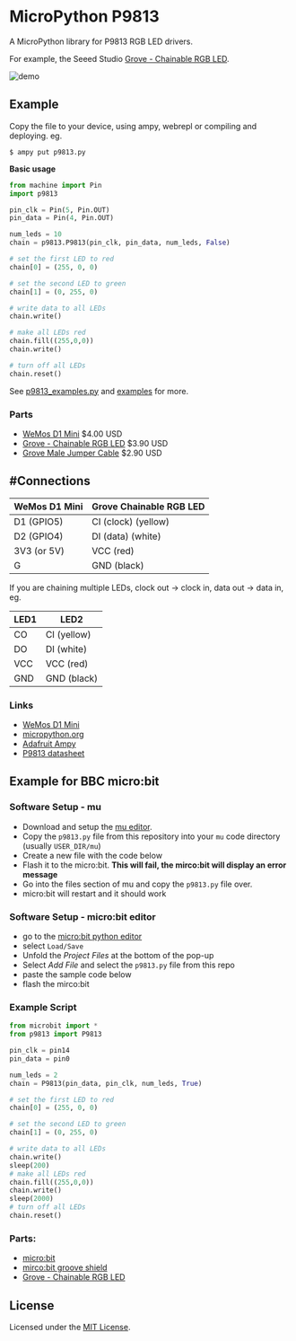 # MicroPython P9813

A MicroPython library for P9813 RGB LED drivers.

For example, the Seeed Studio [Grove - Chainable RGB LED](http://wiki.seeed.cc/Grove-Chainable_RGB_LED/).

![demo](docs/demo.jpg)

## Example

Copy the file to your device, using ampy, webrepl or compiling and deploying. eg.

```
$ ampy put p9813.py
```

**Basic usage**

```python
from machine import Pin
import p9813

pin_clk = Pin(5, Pin.OUT)
pin_data = Pin(4, Pin.OUT)

num_leds = 10
chain = p9813.P9813(pin_clk, pin_data, num_leds, False)

# set the first LED to red
chain[0] = (255, 0, 0)

# set the second LED to green
chain[1] = (0, 255, 0)

# write data to all LEDs
chain.write()

# make all LEDs red
chain.fill((255,0,0))
chain.write()

# turn off all LEDs
chain.reset()
```

See [p9813_examples.py](p9813_examples.py) and [examples](examples/) for more.

### Parts

* [WeMos D1 Mini](https://www.aliexpress.com/store/product/D1-mini-Mini-NodeMcu-4M-bytes-Lua-WIFI-Internet-of-Things-development-board-based-ESP8266/1331105_32529101036.html) $4.00 USD
* [Grove - Chainable RGB LED](https://www.seeedstudio.com/Grove-Chainable-RGB-LED-p-850.html) $3.90 USD
* [Grove Male Jumper Cable](https://www.seeedstudio.com/Grove-4-pin-Male-Jumper-to-Grove-4-pin-Conversion-Cable-%285-PCs-per-Pack%29-p-1565.html) $2.90 USD

## #Connections

WeMos D1 Mini | Grove Chainable RGB LED
------------- | -----------------------
D1 (GPIO5)    | CI (clock) (yellow)
D2 (GPIO4)    | DI (data) (white)
3V3 (or 5V)   | VCC (red)
G             | GND (black)

If you are chaining multiple LEDs, clock out -> clock in, data out -> data in, eg.

LED1 | LED2
---- | ----
CO   | CI (yellow)
DO   | DI (white)
VCC  | VCC (red)
GND  | GND (black)

### Links

* [WeMos D1 Mini](https://wiki.wemos.cc/products:d1:d1_mini)
* [micropython.org](http://micropython.org)
* [Adafruit Ampy](https://learn.adafruit.com/micropython-basics-load-files-and-run-code/install-ampy)
* [P9813 datasheet](https://raw.githubusercontent.com/SeeedDocument/Grove-Chainable_RGB_LED/master/res/P9813_datasheet.pdf)

## Example for BBC micro:bit

### Software Setup - mu

* Download and setup the [mu editor](https://codewith.mu/).
* Copy the `p9813.py` file from this repository into your `mu` code directory (usually ```USER_DIR/mu```)
* Create a new file with the code below
* Flash it to the micro:bit. **This will fail, the mirco:bit will display an error message**
* Go into the files section of mu and copy the `p9813.py` file over. 
* micro:bit will restart and it should work

### Software Setup - micro:bit editor

* go to the [micro:bit python editor](https://python.microbit.org/v/2.0)
* select `Load/Save`
* Unfold the *Project Files* at the bottom of the pop-up
* Select *Add File* and select the `p9813.py` file from this repo
* paste the sample code below 
* flash the mirco:bit

### Example Script

```python
from microbit import *
from p9813 import P9813

pin_clk = pin14
pin_data = pin0

num_leds = 2
chain = P9813(pin_data, pin_clk, num_leds, True)

# set the first LED to red
chain[0] = (255, 0, 0)

# set the second LED to green
chain[1] = (0, 255, 0)

# write data to all LEDs
chain.write()
sleep(200)
# make all LEDs red
chain.fill((255,0,0))
chain.write()
sleep(2000)
# turn off all LEDs
chain.reset()
```

### Parts: 
* [micro:bit](https://microbit.org/)
* [mirco:bit groove shield](https://www.seeedstudio.com/Grove-Shield-for-micro-bit-v2-0.html)
* [Grove - Chainable RGB LED](https://www.seeedstudio.com/Grove-Chainable-RGB-LED-p-850.html)

## License

Licensed under the [MIT License](http://opensource.org/licenses/MIT).
